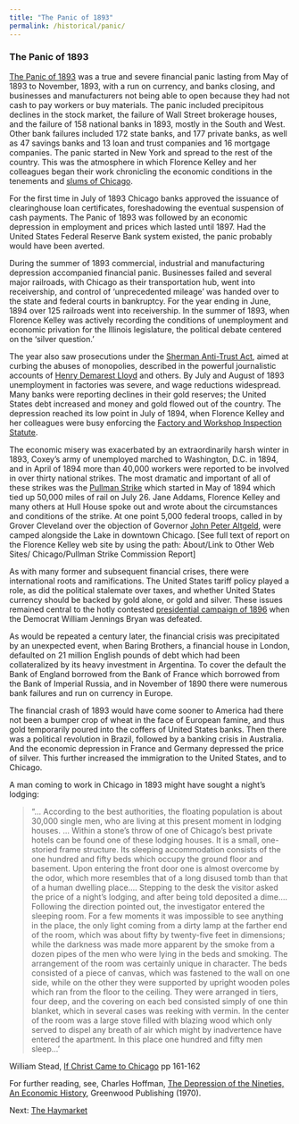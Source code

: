 ```yaml
---
title: "The Panic of 1893"
permalink: /historical/panic/
---
```


### The Panic of 1893

[The Panic of 1893](https://en.wikipedia.org/wiki/Panic_of_1893) was a true and severe financial panic lasting from May of 1893 to November, 1893, with a run on currency, and banks closing, and businesses and manufacturers not being able to open because they had not cash to pay workers or buy materials. The panic included precipitous declines in the stock market, the failure of Wall Street brokerage houses, and the failure of 158 national banks in 1893, mostly in the South and West. Other bank failures included 172 state banks, and 177 private banks, as well as 47 savings banks and 13 loan and trust companies and 16 mortgage companies. The panic started in New York and spread to the rest of the country. This was the atmosphere in which Florence Kelley and her colleagues began their work chronicling the economic conditions in the tenements and [slums of Chicago](/historical/panic/#).

For the first time in July of 1893 Chicago banks approved the issuance of clearinghouse loan certificates, foreshadowing the eventual suspension of cash payments. The Panic of 1893 was followed by an economic depression in employment and prices which lasted until 1897. Had the United States Federal Reserve Bank system existed, the panic probably would have been averted. 

During the summer of 1893 commercial, industrial and manufacturing depression accompanied financial panic. Businesses failed and several major railroads, with Chicago as their transportation hub, went into receivership, and control of ‘unprecedented mileage’ was handed over to the state and federal courts in bankruptcy. For the year ending in June, 1894 over 125 railroads went into receivership. In the summer of 1893, when Florence Kelley was actively recording the conditions of unemployment and economic privation for the Illinois legislature, the political debate centered on the ‘silver question.’ 

The year also saw prosecutions under the [Sherman Anti-Trust Act](https://www.ourdocuments.gov/doc.php?flash=false&doc=51&page=transcript), aimed at curbing the abuses of monopolies, described in the powerful journalistic accounts of [Henry Demarest Lloyd](/florence/lloyd) and others. By July and August of 1893 unemployment in factories was severe, and wage reductions widespread. Many banks were reporting declines in their gold reserves; the United States debt increased and money and gold flowed out of the country. The depression reached its low point in July of 1894, when Florence Kelley and her colleagues were busy enforcing the [Factory and Workshop Inspection Statute](/historical/panic/#).

The economic misery was exacerbated by an extraordinarily harsh winter in 1893, Coxey’s army of unemployed marched to Washington, D.C. in 1894, and in April of 1894 more than 40,000 workers were reported to be involved in over thirty national strikes. The most dramatic and important of all of these strikes was the [Pullman Strike](http://www.encyclopedia.chicagohistory.org/pages/1029.html) which started in May of 1894 which tied up 50,000 miles of rail on July 26. Jane Addams, Florence Kelley and many others at Hull House spoke out and wrote about the circumstances and conditions of the strike. At one point 5,000 federal troops, called in by Grover Cleveland over the objection of Governor [John Peter Altgeld](/historical/altgeld), were camped alongside the Lake in downtown Chicago. [See full text of report on the Florence Kelley web site by using the path: About/Link to Other Web Sites/ Chicago/Pullman Strike Commission Report]


As with many former and subsequent financial crises, there were international roots and ramifications. The United States tariff policy played a role, as did the political stalemate over taxes, and whether United States currency should be backed by gold alone, or gold and silver. These issues remained central to the hotly contested [presidential campaign of 1896](/historical/panic/#) when the Democrat William Jennings Bryan was defeated.

As would be repeated a century later, the financial crisis was precipitated by an unexpected event, when Baring Brothers, a financial house in London, defaulted on 21 million English pounds of debt which had been collateralized by its heavy investment in Argentina. To cover the default the Bank of England borrowed from the Bank of France which borrowed from the Bank of Imperial Russia, and in November of 1890 there were numerous bank failures and run on currency in Europe.

The financial crash of 1893 would have come sooner to America had there not been a bumper crop of wheat in the face of European famine, and thus gold temporarily poured into the coffers of United States banks. Then there was a political revolution in Brazil, followed by a banking crisis in Australia. And the economic depression in France and Germany depressed the price of silver. This further increased the immigration to the United States, and to Chicago.

A man coming to work in Chicago in 1893 might have sought a night’s lodging: 

>“... According to the best authorities, the floating population is about 30,000 single men, who are living at this present moment in lodging houses. ... Within a stone’s throw of one of Chicago’s best private hotels can be found one of these lodging houses. It is a small, one-storied frame structure. Its sleeping accommodation consists of the one hundred and fifty beds which occupy the ground floor and basement. Upon entering the front door one is almost overcome by the odor, which more resembles that of a long disused tomb than that of a human dwelling place.... Stepping to the desk the visitor asked the price of a night’s lodging, and after being told deposited a dime.... Following the direction pointed out, the investigator entered the sleeping room. For a few moments it was impossible to see anything in the place, the only light coming from a dirty lamp at the farther end of the room, which was about fifty by twenty-five feet in dimensions; while the darkness was made more apparent by the smoke from a dozen pipes of the men who were lying in the beds and smoking. The arrangement of the room was certainly unique in character. The beds consisted of a piece of canvas, which was fastened to the wall on one side, while on the other they were supported by upright wooden poles which ran from the floor to the ceiling. They were arranged in tiers, four deep, and the covering on each bed consisted simply of one thin blanket, which in several cases was reeking with vermin. In the center of the room was a large stove filled with blazing wood which only served to dispel any breath of air which might by inadvertence have entered the apartment. In this place one hundred and fifty men sleep...’

William Stead, [If Christ Came to Chicago](/historical/panic/#) pp 161-162 

For further reading, see, Charles Hoffman, [The Depression of the Nineties, An Economic History](http://www.greenwood.com/catalog/HOD%252f.aspx), Greenwood Publishing (1970).

Next:  [The Haymarket](/historical/haymarket)

[comment]: <> (The Depression of the Nineties, An Economic History link doesn't work.)